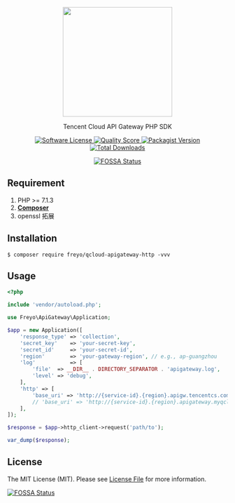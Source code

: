 <div>
  <p align="center">
    <image src="https://mc.qcloudimg.com/static/img/f16f1ac8e60723fec56675eec2a74f1b/image.svg" width="250" height="250">
  </p>
  <p align="center">Tencent Cloud API Gateway PHP SDK</p>
  <p align="center">
    <a href="LICENSE">
      <image src="https://img.shields.io/badge/license-MIT-brightgreen.svg?style=flat-square" alt="Software License">
    </a>
    <!--<a href="https://travis-ci.org/freyo/qcloud-apigateway-http">
      <image src="https://img.shields.io/travis/freyo/qcloud-apigateway-http/master.svg?style=flat-square" alt="Build Status">
    </a>
    <a href="https://scrutinizer-ci.com/g/freyo/qcloud-apigateway-http">
      <image src="https://img.shields.io/scrutinizer/coverage/g/freyo/qcloud-apigateway-http.svg?style=flat-square" alt="Coverage Status">
    </a>-->
    <a href="https://scrutinizer-ci.com/g/freyo/qcloud-apigateway-http">
      <image src="https://img.shields.io/scrutinizer/g/freyo/qcloud-apigateway-http.svg?style=flat-square" alt="Quality Score">
    </a>
    <a href="https://packagist.org/packages/freyo/qcloud-apigateway-http">
      <image src="https://img.shields.io/packagist/v/freyo/qcloud-apigateway-http.svg?style=flat-square" alt="Packagist Version">
    </a>
    <a href="https://packagist.org/packages/freyo/qcloud-apigateway-http">
      <image src="https://img.shields.io/packagist/dt/freyo/qcloud-apigateway-http.svg?style=flat-square" alt="Total Downloads">
    </a>
  </p>
  <p align="center">
    <a href="https://app.fossa.io/projects/git%2Bgithub.com%2Ffreyo%2Fqcloud-apigateway-http?ref=badge_small">
      <img src="https://app.fossa.io/api/projects/git%2Bgithub.com%2Ffreyo%2Fqcloud-apigateway-http.svg?type=small"  alt="FOSSA Status">
    </a>
  </p>
</div>

## Requirement

1. PHP >= 7.1.3
2. **[Composer](https://getcomposer.org/)**
3. openssl 拓展

## Installation

```shell
$ composer require freyo/qcloud-apigateway-http -vvv
```

## Usage

```php
<?php

include 'vendor/autoload.php';

use Freyo\ApiGateway\Application;

$app = new Application([
    'response_type' => 'collection',
    'secret_key'    => 'your-secret-key',
    'secret_id'     => 'your-secret-id',
    'region'        => 'your-gateway-region', // e.g., ap-guangzhou
    'log'           => [
        'file'  => __DIR__ . DIRECTORY_SEPARATOR . 'apigateway.log',
        'level' => 'debug',
    ],
    'http' => [
        'base_uri' => 'http://{service-id}.{region}.apigw.tencentcs.com',
        // 'base_uri' => 'http://{service-id}.{region}.apigateway.myqcloud.com',
    ],
]);

$response = $app->http_client->request('path/to');

var_dump($response);
```

## License

The MIT License (MIT). Please see [License File](LICENSE) for more information.

[![FOSSA Status](https://app.fossa.io/api/projects/git%2Bgithub.com%2Ffreyo%2Fqcloud-apigateway-http.svg?type=large)](https://app.fossa.io/projects/git%2Bgithub.com%2Ffreyo%2Fqcloud-apigateway-http?ref=badge_large)
